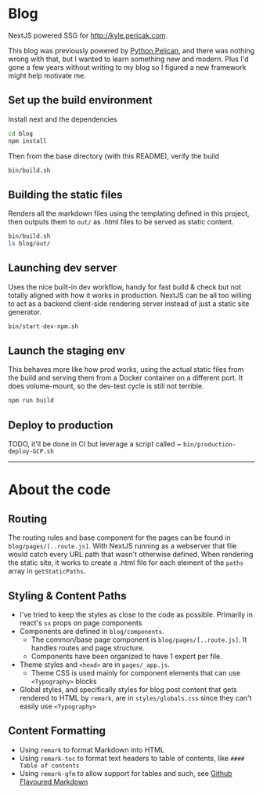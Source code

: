 # Blog

NextJS powered SSG for http://kyle.pericak.com.

This blog was previously powered by [Python Pelican](https://getpelican.com/), and there was
nothing wrong with that, but I wanted to learn something new and modern. Plus I'd gone a few years without
writing to my blog so I figured a new framework might help motivate me.

## Set up the build environment

Install next and the dependencies
```bash
cd blog
npm install
```

Then from the base directory (with this README), verify the build
```bash
bin/build.sh
```

## Building the static files

Renders all the markdown files using the templating defined in this project,
then outputs them to `out/` as .html files to be served as static content.

```bash
bin/build.sh
ls blog/out/
```

## Launching dev server

Uses the nice built-in dev workflow, handy for fast build & check but not
totally aligned with how it works in production. NextJS can be all
too willing to act as a backend client-side rendering server instead of
just a static site generator. 

```bash
bin/start-dev-npm.sh
```

## Launch the staging env

This behaves more like how prod works, using the actual static files from the build
and serving them from a Docker container on a different port. It does volume-mount,
so the dev-test cycle is still not terrible. 

```bash
npm run build
```

## Deploy to production
TODO, it'll be done in CI but leverage a script called ~ `bin/production-deploy-GCP.sh`


---

# About the code

## Routing

The routing rules and base component for the pages can be found in `blog/pages/[..route.js]`.
With NextJS running as a webserver that file would catch every URL path that wasn't otherwise defined.
When rendering the static site, it works to create a .html file for each element of the 
`paths` array in `getStaticPaths`.


## Styling & Content Paths

- I've tried to keep the styles as close to the code as possible.  Primarily in react's `sx` props on page components
- Components are defined in `blog/components`. 
  - The common/base page component is `blog/pages/[..route.js]`. It handles routes and page structure.
  - Components have been organized to have 1 export per file.
- Theme styles and `<head>` are in `pages/_app.js`. 
  - Theme CSS is used mainly for component elements that can use `<Typography>` blocks
- Global styles, and specifically styles for blog post content that gets rendered to HTML by `remark`, are in `styles/globals.css` since they can't easily use `<Typography>`


## Content Formatting

- Using `remark` to format Markdown into HTML
- Using `remark-toc` to format text headers to table of contents, like `#### Table of contents`
- Using `remark-gfm` to allow support for tables and such, see [Github Flavoured Markdown](https://github.github.com/gfm/)
